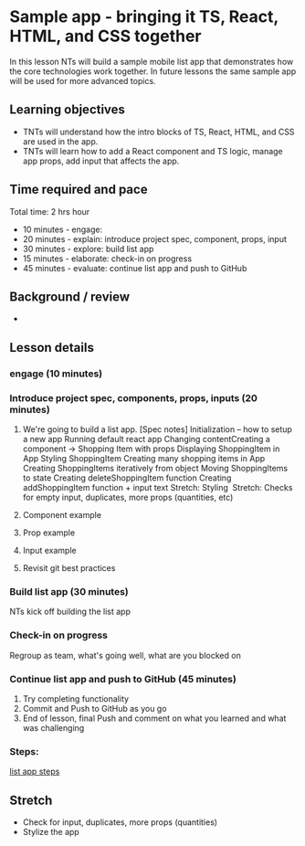 # Sample app - bringing it TS, React, HTML, and CSS together
In this lesson NTs will build a sample mobile list app that demonstrates how the core technologies work together. In future lessons the same sample app will be used for more advanced topics.

## Learning objectives
* TNTs will understand how the intro blocks of TS, React, HTML, and CSS are used in the app.
* TNTs will learn how to add a React component and TS logic, manage app props, add input that affects the app.

## Time required and pace
Total time: 2 hrs hour
* 10 minutes - engage: 
* 20 minutes - explain: introduce project spec, component, props, input
* 30 minutes - explore: build list app
* 15 minutes - elaborate: check-in on progress
* 45 minutes - evaluate: continue list app and push to GitHub

## Background / review
* 

## Lesson details
### engage (10 minutes)
### Introduce project spec, components, props, inputs (20 minutes)
1. We're going to build a list app. [Spec notes]
Initialization – how to setup a new app​
Running default react app​
Changing content​
Creating a component -> Shopping Item with props​
Displaying ShoppingItem in App​
Styling ShoppingItem​
Creating many shopping items in App​
Creating ShoppingItems iteratively from object​
Moving ShoppingItems to state​
Creating deleteShoppingItem function​
Creating addShoppingItem function + input text​
Stretch: Styling ​
Stretch: Checks for empty input, duplicates, more props (quantities, etc)

2. Component example 
3. Prop example
4. Input example
5. Revisit git best practices

### Build list app (30 minutes)
NTs kick off building the list app

### Check-in on progress
Regroup as team, what's going well, what are you blocked on

### Continue list app and push to GitHub (45 minutes)
1. Try completing functionality 
2. Commit and Push to GitHub as you go
3. End of lesson, final Push and comment on what you learned and what was challenging

### Steps:
[list app steps](ListAppSteps.md)
## Stretch
* Check for input, duplicates, more props (quantities)
* Stylize the app
